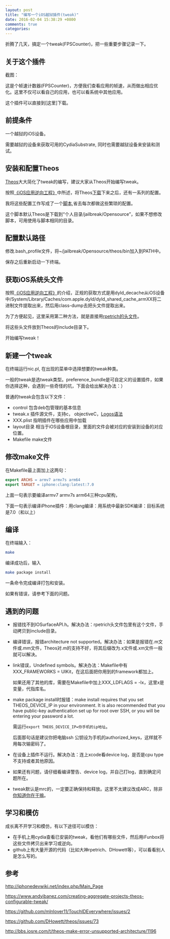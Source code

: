 ```yaml
---
layout: post
title: "编写一个iOS越狱插件(tweak)"
date: 2016-02-04 15:38:29 +0800
comments: true
categories: 
---
```



折腾了几天，搞定一个tweak(FPSCounter)，把一些重要步骤记录一下。

## 关于这个插件

截图：

这是个帧速计数器(FPSCounter)，方便我们查看应用的帧速，从而做出相应优化。这里不仅可以看自己的应用，也可以看系统中其他应用。

这个插件可以直接到[这里]下载。

## 前提条件

一个越狱的iOS设备。

需要越狱的设备来获取可用的CydiaSubstrate, 同时也需要越狱设备来安装和测试。

## 安装和配置Theos

[Theos](https://github.com/DHowett/theos.git)大大简化了tweak的编写，建议大家从Theos开始编写tweak。

按照[《iOS应用逆向工程》](http://iosre.com/)中所述，将Theos[下载](https://github.com/DHowett/theos.git)下来之后，还有一系列的配置。

我将这些配置工作写成了一个[脚本](https://github.com/agdsdl/dotfiles/blob/master/init/82_jailbreak_tools.sh),省去每次都做这些繁琐的配置。

这个脚本默认Theos是下载到“个人目录/jailbreak/Opensource”，如果不想修改脚本，可用使用与脚本相同的目录。

## 配置默认路径

修改.bash_profile文件，将~/jailbreak/Opensource/theos/bin加入到PATH中。

保存之后重新启动一下终端。

## 获取iOS系统头文件

按照[《iOS应用逆向工程》](http://iosre.com/)的介绍，正规的获取方式是用dyld_decache从iOS设备中/System/Library/Caches/com.apple.dyld/dyld_shared_cache_armXX将二进制文件提取出来，然后用class-dump去把头文件提取出来。

为了方便起见，这里采用第二种方法，就是直接用[rpetrich的头文件](https://github.com/rpetrich/iphoneheaders.git)。

将这些头文件放到Theos的include目录下。

开始编写tweak！

<!-- more -->

## 新建一个tweak

在终端运行nic.pl, 在出现的菜单中选择想要的tweak种类。

一般的tweak是选tweak类型。preference_bundle是可自定义的设置插件，如果你选择这种，会遇到一些奇怪的坑，下面会给出解决办法：）

普通的tweak会包含以下文件：

- control 包含deb包管理的基本信息
- tweak.x 插件源文件，支持c， objectiveC，[Logos语法](http://iphonedevwiki.net/index.php/Logos)
- XXX.plist 指明插件在哪些应用中加载
- layout目录 相当于iOS设备根目录，里面的文件会被对应的安装到设备的对应位置。
- Makefile make文件

## 修改make文件

在Makefile最上面加上这两句：

``` Makefile
export ARCHS = armv7 armv7s arm64
export TARGET = iphone:clang:latest:7.0
```

上面一句表示要编译armv7 armv7s arm64三种cpu架构，

下面一句表示编译iPhone插件：用clang编译：用系统中最新SDK编译：目标系统是7.0（和以上）

## 编译

在终端输入：

``` bash
make
```

编译成功后，输入

``` bash
make package install
```

一条命令完成编译打包和安装。

如果有错误，请参考下面的问题。

## 遇到的问题

- 报错找不到IOSurfaceAPI.h。解决办法：rpetrich头文件包里有这个文件，手动拷贝到include目录。
  
- 编译错误，报错architecture not supported。解决办法：如果是报错在.m文件或.mm文件，Theos对.m的支持不好，将其后缀改为.x文件或.xm文件一般就可以解决。
  
- link错误，Undefined symbols。解决办法：Makefile中有XXX_FRAMEWORKS = UIKit，在这后面把你用到的framework都加上。
  
  如果还用了其他的库，需要在Makefile中加上XXX_LDFLAGS = -lx，这里x是变量，代指库名。
  
- make package install时报错：make install requires that you set THEOS_DEVICE_IP in your environment. It is also recommended that you have public-key authentication set up for root over SSH, or you will be entering your password a lot.
  
  需运行```export THEOS_DEVICE_IP=你手机的ip地址```。
  
  后面那句话是建议你把电脑ssh 公钥设为手机的authorized_keys，这样就不用每次输密码了。
  
- 在设备上插件不运行。解决办法：连上xcode看device log，是否是cpu type不支持或者其他原因。
  
- 如果还有问题，请仔细看编译警告、device log，并自己打log，直到确定问题所在。
  
- tweak默认是mrc的，一定要正确保持和释放。这里不太建议改成ARC，除非[你知道你在干嘛](http://iphonedevwiki.net/index.php/Using_ARC_in_tweaks)。

## 学习和模仿

成长离不开学习和模仿，有以下途径可以模仿：

- 在手机上用cydia查看已安装的tweak，看他们有哪些文件，然后用iFunbox将这些文件拷贝出来学习或逆向。
- github上有大量开源的代码（比如大神rpetrich、DHowett等），可以看看别人是怎么写的。

## 参考

http://iphonedevwiki.net/index.php/Main_Page

https://www.andyibanez.com/creating-aggregate-projects-theos-configurable-tweak/

https://github.com/mlnlover11/TouchIDEverywhere/issues/2

https://github.com/DHowett/theos/issues/73

http://bbs.iosre.com/t/theos-make-error-unsupported-architecture/1196